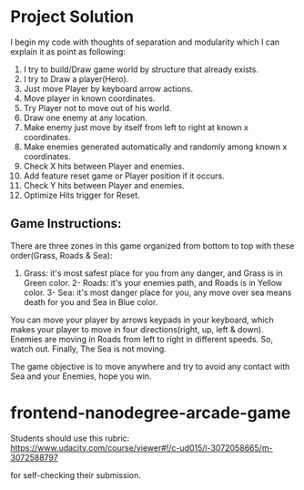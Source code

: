 # Project Solution

I begin my code with thoughts of separation and modularity which I can explain it as point as following:

1. I try to build/Draw game world by structure that already exists.
2. I try to Draw a player(Hero).
3. Just move Player by keyboard arrow actions.
4. Move player in known coordinates.
5. Try Player not to move out of his world.
6. Draw one enemy at any location.
7. Make enemy just move by itself from left to right at known x coordinates.
8. Make enemies generated automatically and randomly among known x coordinates.
9. Check X hits between Player and enemies.
10. Add feature reset game or Player position if it occurs.
11. Check Y hits between Player and enemies.
12. Optimize Hits trigger for Reset.

## Game Instructions:

There are three zones in this game organized from bottom to top with these order(Grass, Roads & Sea):

1. Grass: it's most safest place for you from any danger, and Grass is in Green color.
2- Roads: it's your enemies path, and Roads is in Yellow color.
3- Sea: it's most danger place for you, any move over sea means death for you and Sea in Blue color.

You can move your player by arrows keypads in your keyboard, which makes your player to move in four directions(right, up, left & down).
Enemies are moving in Roads from left to right in different speeds. So, watch out.
Finally, The Sea is not moving.

The game objective is to move anywhere and try to avoid any contact with Sea and your Enemies, hope you win.

frontend-nanodegree-arcade-game
===============================

Students should use this rubric: https://www.udacity.com/course/viewer#!/c-ud015/l-3072058665/m-3072588797

for self-checking their submission.
